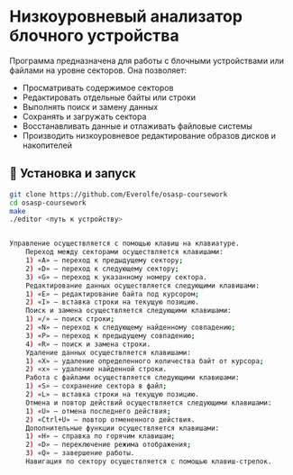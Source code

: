 # Низкоуровневый анализатор блочного устройства

Программа предназначена для работы с блочными устройствами или файлами на уровне секторов. Она позволяет:

- Просматривать содержимое секторов
- Редактировать отдельные байты или строки
- Выполнять поиск и замену данных
- Сохранять и загружать сектора
- Восстанавливать данные и отлаживать файловые системы
- Производить низкоуровневое редактирование образов дисков и накопителей

## 🚀 Установка и запуск

```bash
git clone https://github.com/Everolfe/osasp-coursework
cd osasp-coursework
make
./editor <путь к устройству>


Управление осуществляется с помощью клавиш на клавиатуре. 
	Переход между секторами осуществляется клавишами:
	1) «A» – переход к предыдущему сектору;
	2) «D» – переход к следующему сектору;
	3) «G» – переход к указанному номеру сектора.
	Редактирование данных осуществляется следующими клавишами:
	1) «E» – редактирование байта под курсором;
	2) «I» – вставка строки на текущую позицию.
	Поиск и замена осуществляется следующими клавишами:
	1) «/» – поиск строки;
	2) «N» – переход к следующему найденному совпадению;
	3) «P» – переход к предыдущему совпадению;
	4) «R» – поиск и замена строки.
	Удаление данных осуществляется клавишами:
	1) «X» – удаление определенного количества байт от курсора;
	2) «x» – удаление найденной строки.
	Работа с файлами осуществляется следующими клавишами:
	1) «S» – сохранение сектора в файл;
	2) «L» – вставка строки на текущую позицию.
	Отмена и повтор действий осуществляется следующими клавишами:
	1) «U» – отмена последнего действия;
	2) «Ctrl+U» – повтор отмененного действия.
	Дополнительные функции осуществляется клавишами:
	1) «H» – справка по горячим клавишам;
	2) «D» – переключение режима отображения;
	3) «Q» – завершение работы.
	Навигация по сектору осуществляется с помощью клавиш-стрелок.
